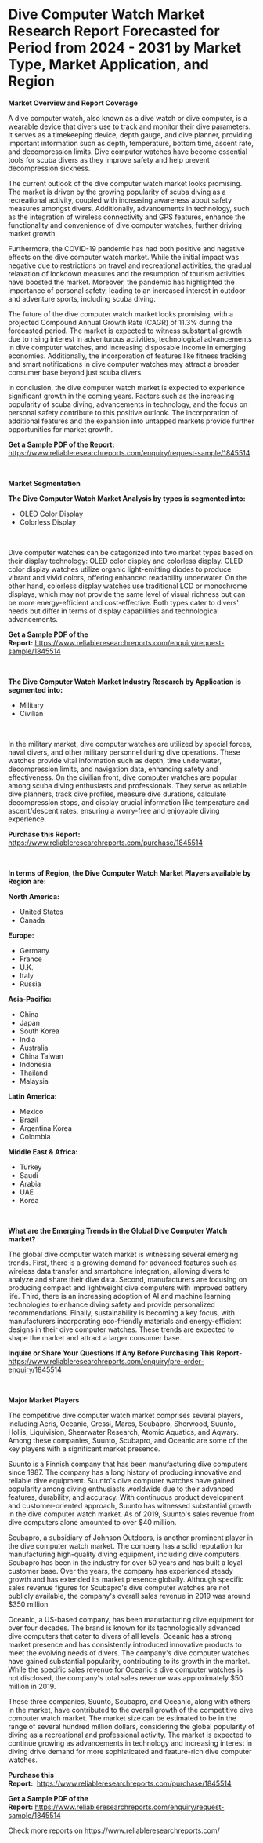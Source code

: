 <p><h1>Dive Computer Watch Market Research Report Forecasted for Period from 2024 -  2031 by Market Type, Market Application, and Region</h1></p><p><strong>Market Overview and Report Coverage</strong></p>
<p><p>A dive computer watch, also known as a dive watch or dive computer, is a wearable device that divers use to track and monitor their dive parameters. It serves as a timekeeping device, depth gauge, and dive planner, providing important information such as depth, temperature, bottom time, ascent rate, and decompression limits. Dive computer watches have become essential tools for scuba divers as they improve safety and help prevent decompression sickness.</p><p>The current outlook of the dive computer watch market looks promising. The market is driven by the growing popularity of scuba diving as a recreational activity, coupled with increasing awareness about safety measures amongst divers. Additionally, advancements in technology, such as the integration of wireless connectivity and GPS features, enhance the functionality and convenience of dive computer watches, further driving market growth.</p><p>Furthermore, the COVID-19 pandemic has had both positive and negative effects on the dive computer watch market. While the initial impact was negative due to restrictions on travel and recreational activities, the gradual relaxation of lockdown measures and the resumption of tourism activities have boosted the market. Moreover, the pandemic has highlighted the importance of personal safety, leading to an increased interest in outdoor and adventure sports, including scuba diving.</p><p>The future of the dive computer watch market looks promising, with a projected Compound Annual Growth Rate (CAGR) of 11.3% during the forecasted period. The market is expected to witness substantial growth due to rising interest in adventurous activities, technological advancements in dive computer watches, and increasing disposable income in emerging economies. Additionally, the incorporation of features like fitness tracking and smart notifications in dive computer watches may attract a broader consumer base beyond just scuba divers.</p><p>In conclusion, the dive computer watch market is expected to experience significant growth in the coming years. Factors such as the increasing popularity of scuba diving, advancements in technology, and the focus on personal safety contribute to this positive outlook. The incorporation of additional features and the expansion into untapped markets provide further opportunities for market growth.</p></p>
<p><strong>Get a Sample PDF of the Report:</strong> <a href="https://www.reliableresearchreports.com/enquiry/request-sample/1845514">https://www.reliableresearchreports.com/enquiry/request-sample/1845514</a></p>
<p>&nbsp;</p>
<p><strong>Market Segmentation</strong></p>
<p><strong>The Dive Computer Watch Market Analysis by types is segmented into:</strong></p>
<p><ul><li>OLED Color Display</li><li>Colorless Display</li></ul></p>
<p>&nbsp;</p>
<p><p>Dive computer watches can be categorized into two market types based on their display technology: OLED color display and colorless display. OLED color display watches utilize organic light-emitting diodes to produce vibrant and vivid colors, offering enhanced readability underwater. On the other hand, colorless display watches use traditional LCD or monochrome displays, which may not provide the same level of visual richness but can be more energy-efficient and cost-effective. Both types cater to divers' needs but differ in terms of display capabilities and technological advancements.</p></p>
<p><strong>Get a Sample PDF of the Report:</strong>&nbsp;<a href="https://www.reliableresearchreports.com/enquiry/request-sample/1845514">https://www.reliableresearchreports.com/enquiry/request-sample/1845514</a></p>
<p>&nbsp;</p>
<p><strong>The Dive Computer Watch Market Industry Research by Application is segmented into:</strong></p>
<p><ul><li>Military</li><li>Civilian</li></ul></p>
<p>&nbsp;</p>
<p><p>In the military market, dive computer watches are utilized by special forces, naval divers, and other military personnel during dive operations. These watches provide vital information such as depth, time underwater, decompression limits, and navigation data, enhancing safety and effectiveness. On the civilian front, dive computer watches are popular among scuba diving enthusiasts and professionals. They serve as reliable dive planners, track dive profiles, measure dive durations, calculate decompression stops, and display crucial information like temperature and ascent/descent rates, ensuring a worry-free and enjoyable diving experience.</p></p>
<p><strong>Purchase this Report:</strong>&nbsp; <a href="https://www.reliableresearchreports.com/purchase/1845514">https://www.reliableresearchreports.com/purchase/1845514</a></p>
<p>&nbsp;</p>
<p><strong>In terms of Region, the Dive Computer Watch Market Players available by Region are:</strong></p>
<p>
    <p> <strong> North America: </strong>
        <ul>
            <li>United States</li>
            <li>Canada</li>
        </ul>
        </p> 
    <p> <strong> Europe: </strong>
        <ul>
            <li>Germany</li>
            <li>France</li>
            <li>U.K.</li>
            <li>Italy</li>
            <li>Russia</li>
        </ul>
        </p> 
    <p> <strong> Asia-Pacific: </strong>
        <ul>
            <li>China</li>
            <li>Japan</li>
            <li>South Korea</li>
            <li>India</li>
            <li>Australia</li>
            <li>China Taiwan</li>
            <li>Indonesia</li>
            <li>Thailand</li>
            <li>Malaysia</li>
        </ul>
        </p> 
    <p> <strong> Latin America: </strong>
        <ul>
            <li>Mexico</li>
            <li>Brazil</li>
            <li>Argentina Korea</li>
            <li>Colombia</li>
        </ul>
        </p> 
    <p> <strong> Middle East & Africa: </strong>
        <ul>
            <li>Turkey</li>
            <li>Saudi</li>
            <li>Arabia</li>
            <li>UAE</li>
            <li>Korea</li>
        </ul>
    </p>
    </p>
<p>&nbsp;</p>
<p><strong>What are the Emerging Trends in the Global Dive Computer Watch market?</strong></p>
<p><p>The global dive computer watch market is witnessing several emerging trends. First, there is a growing demand for advanced features such as wireless data transfer and smartphone integration, allowing divers to analyze and share their dive data. Second, manufacturers are focusing on producing compact and lightweight dive computers with improved battery life. Third, there is an increasing adoption of AI and machine learning technologies to enhance diving safety and provide personalized recommendations. Finally, sustainability is becoming a key focus, with manufacturers incorporating eco-friendly materials and energy-efficient designs in their dive computer watches. These trends are expected to shape the market and attract a larger consumer base.</p></p>
<p><strong>Inquire or Share Your Questions If Any Before Purchasing This Report</strong>- <a href="https://www.reliableresearchreports.com/enquiry/pre-order-enquiry/1845514">https://www.reliableresearchreports.com/enquiry/pre-order-enquiry/1845514</a></p>
<p>&nbsp;</p>
<p><strong>Major Market Players</strong></p>
<p><p>The competitive dive computer watch market comprises several players, including Aeris, Oceanic, Cressi, Mares, Scubapro, Sherwood, Suunto, Hollis, Liquivision, Shearwater Research, Atomic Aquatics, and Aqwary. Among these companies, Suunto, Scubapro, and Oceanic are some of the key players with a significant market presence.</p><p>Suunto is a Finnish company that has been manufacturing dive computers since 1987. The company has a long history of producing innovative and reliable dive equipment. Suunto's dive computer watches have gained popularity among diving enthusiasts worldwide due to their advanced features, durability, and accuracy. With continuous product development and customer-oriented approach, Suunto has witnessed substantial growth in the dive computer watch market. As of 2019, Suunto's sales revenue from dive computers alone amounted to over $40 million.</p><p>Scubapro, a subsidiary of Johnson Outdoors, is another prominent player in the dive computer watch market. The company has a solid reputation for manufacturing high-quality diving equipment, including dive computers. Scubapro has been in the industry for over 50 years and has built a loyal customer base. Over the years, the company has experienced steady growth and has extended its market presence globally. Although specific sales revenue figures for Scubapro's dive computer watches are not publicly available, the company's overall sales revenue in 2019 was around $350 million.</p><p>Oceanic, a US-based company, has been manufacturing dive equipment for over four decades. The brand is known for its technologically advanced dive computers that cater to divers of all levels. Oceanic has a strong market presence and has consistently introduced innovative products to meet the evolving needs of divers. The company's dive computer watches have gained substantial popularity, contributing to its growth in the market. While the specific sales revenue for Oceanic's dive computer watches is not disclosed, the company's total sales revenue was approximately $50 million in 2019.</p><p>These three companies, Suunto, Scubapro, and Oceanic, along with others in the market, have contributed to the overall growth of the competitive dive computer watch market. The market size can be estimated to be in the range of several hundred million dollars, considering the global popularity of diving as a recreational and professional activity. The market is expected to continue growing as advancements in technology and increasing interest in diving drive demand for more sophisticated and feature-rich dive computer watches.</p></p>
<p><strong>Purchase this Report:</strong>&nbsp;&nbsp;<a href="https://www.reliableresearchreports.com/purchase/1845514">https://www.reliableresearchreports.com/purchase/1845514</a></p>
<p></p>
<p><strong>Get a Sample PDF of the Report:</strong>&nbsp;<a href="https://www.reliableresearchreports.com/enquiry/request-sample/1845514">https://www.reliableresearchreports.com/enquiry/request-sample/1845514</a></p>
<p>Check more reports on https://www.reliableresearchreports.com/</p>